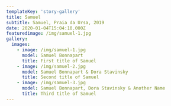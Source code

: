```yaml
---
templateKey: 'story-gallery'
title: Samuel
subtitle: Samuel, Praia da Ursa, 2019
date: 2020-01-04T15:04:10.000Z
featuredimage: /img/samuel-1.jpg
gallery:
  images:
    - image: /img/samuel-1.jpg
      model: Samuel Bonnapart
      title: First title of Samuel
    - image: /img/samuel-2.jpg
      model: Samuel Bonnapart & Dora Stavinsky
      title: Second title of Samuel
    - image: /img/samuel-3.jpg
      model: Samuel Bonnapart, Dora Stavinsky & Another Name
      title: Third title of Samuel
---
```

